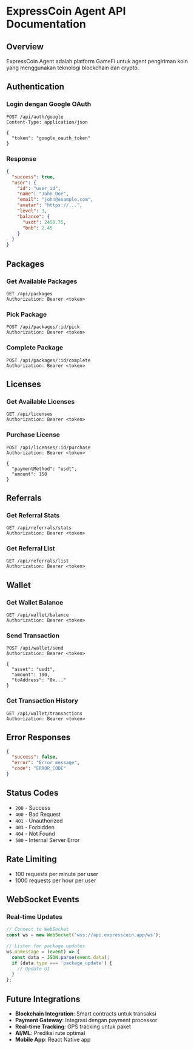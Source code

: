 # ExpressCoin Agent API Documentation

## Overview

ExpressCoin Agent adalah platform GameFi untuk agent pengiriman koin yang menggunakan teknologi blockchain dan crypto.

## Authentication

### Login dengan Google OAuth
```http
POST /api/auth/google
Content-Type: application/json

{
  "token": "google_oauth_token"
}
```

### Response
```json
{
  "success": true,
  "user": {
    "id": "user_id",
    "name": "John Doe",
    "email": "john@example.com",
    "avatar": "https://...",
    "level": 3,
    "balance": {
      "usdt": 2450.75,
      "bnb": 2.45
    }
  }
}
```

## Packages

### Get Available Packages
```http
GET /api/packages
Authorization: Bearer <token>
```

### Pick Package
```http
POST /api/packages/:id/pick
Authorization: Bearer <token>
```

### Complete Package
```http
POST /api/packages/:id/complete
Authorization: Bearer <token>
```

## Licenses

### Get Available Licenses
```http
GET /api/licenses
Authorization: Bearer <token>
```

### Purchase License
```http
POST /api/licenses/:id/purchase
Authorization: Bearer <token>

{
  "paymentMethod": "usdt",
  "amount": 150
}
```

## Referrals

### Get Referral Stats
```http
GET /api/referrals/stats
Authorization: Bearer <token>
```

### Get Referral List
```http
GET /api/referrals/list
Authorization: Bearer <token>
```

## Wallet

### Get Wallet Balance
```http
GET /api/wallet/balance
Authorization: Bearer <token>
```

### Send Transaction
```http
POST /api/wallet/send
Authorization: Bearer <token>

{
  "asset": "usdt",
  "amount": 100,
  "toAddress": "0x..."
}
```

### Get Transaction History
```http
GET /api/wallet/transactions
Authorization: Bearer <token>
```

## Error Responses

```json
{
  "success": false,
  "error": "Error message",
  "code": "ERROR_CODE"
}
```

## Status Codes

- `200` - Success
- `400` - Bad Request
- `401` - Unauthorized
- `403` - Forbidden
- `404` - Not Found
- `500` - Internal Server Error

## Rate Limiting

- 100 requests per minute per user
- 1000 requests per hour per user

## WebSocket Events

### Real-time Updates

```javascript
// Connect to WebSocket
const ws = new WebSocket('wss://api.expresscoin.app/ws');

// Listen for package updates
ws.onmessage = (event) => {
  const data = JSON.parse(event.data);
  if (data.type === 'package_update') {
    // Update UI
  }
};
```

## Future Integrations

- **Blockchain Integration**: Smart contracts untuk transaksi
- **Payment Gateway**: Integrasi dengan payment processor
- **Real-time Tracking**: GPS tracking untuk paket
- **AI/ML**: Prediksi rute optimal
- **Mobile App**: React Native app
